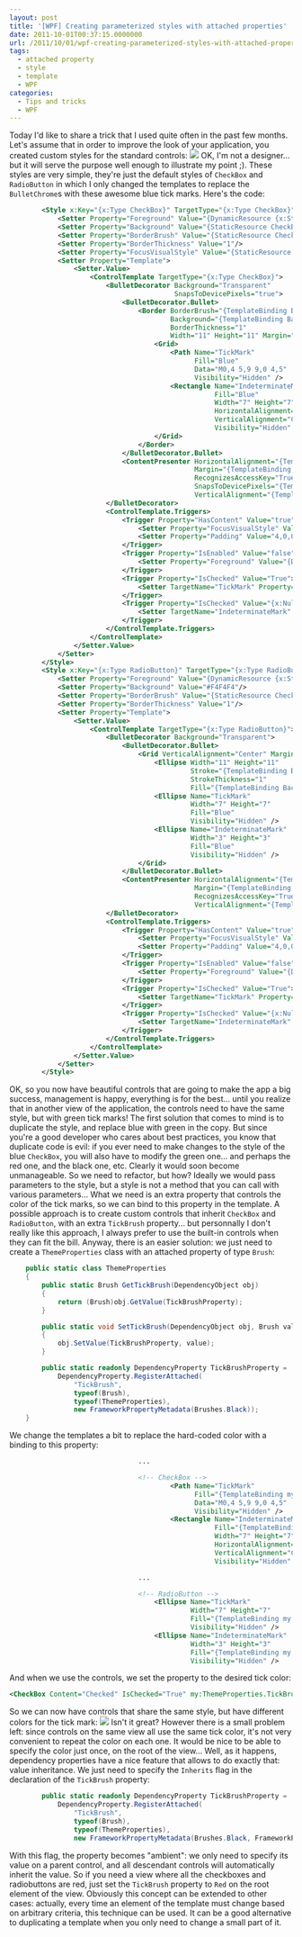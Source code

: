 ```yaml
---
layout: post
title: '[WPF] Creating parameterized styles with attached properties'
date: 2011-10-01T00:37:15.0000000
url: /2011/10/01/wpf-creating-parameterized-styles-with-attached-properties/
tags:
  - attached property
  - style
  - template
  - WPF
categories:
  - Tips and tricks
  - WPF
---
```


Today I'd like to share a trick that I used quite often in the past few months. Let's assume that in order to improve the look of your application, you created custom styles for the standard controls:  ![](parameterized_styles11.png)  OK, I'm not a designer... but it will serve the purpose well enough to illustrate my point ;). These styles are very simple, they're just the default styles of `CheckBox` and `RadioButton` in which I only changed the templates to replace the `BulletChrome`s with these awesome blue tick marks. Here's the code:  
```xml
        <Style x:Key="{x:Type CheckBox}" TargetType="{x:Type CheckBox}">
            <Setter Property="Foreground" Value="{DynamicResource {x:Static SystemColors.ControlTextBrushKey}}"/>
            <Setter Property="Background" Value="{StaticResource CheckBoxFillNormal}"/>
            <Setter Property="BorderBrush" Value="{StaticResource CheckBoxStroke}"/>
            <Setter Property="BorderThickness" Value="1"/>
            <Setter Property="FocusVisualStyle" Value="{StaticResource EmptyCheckBoxFocusVisual}"/>
            <Setter Property="Template">
                <Setter.Value>
                    <ControlTemplate TargetType="{x:Type CheckBox}">
                        <BulletDecorator Background="Transparent"
                                         SnapsToDevicePixels="true">
                            <BulletDecorator.Bullet>
                                <Border BorderBrush="{TemplateBinding BorderBrush}"
                                        Background="{TemplateBinding Background}"
                                        BorderThickness="1"
                                        Width="11" Height="11" Margin="0,1,0,0">
                                    <Grid>
                                        <Path Name="TickMark"
                                              Fill="Blue"
                                              Data="M0,4 5,9 9,0 4,5"
                                              Visibility="Hidden" />
                                        <Rectangle Name="IndeterminateMark"
                                                   Fill="Blue"
                                                   Width="7" Height="7"
                                                   HorizontalAlignment="Center"
                                                   VerticalAlignment="Center"
                                                   Visibility="Hidden" />
                                    </Grid>
                                </Border>
                            </BulletDecorator.Bullet>
                            <ContentPresenter HorizontalAlignment="{TemplateBinding HorizontalContentAlignment}"
                                              Margin="{TemplateBinding Padding}"
                                              RecognizesAccessKey="True"
                                              SnapsToDevicePixels="{TemplateBinding SnapsToDevicePixels}"
                                              VerticalAlignment="{TemplateBinding VerticalContentAlignment}"/>
                        </BulletDecorator>
                        <ControlTemplate.Triggers>
                            <Trigger Property="HasContent" Value="true">
                                <Setter Property="FocusVisualStyle" Value="{StaticResource CheckRadioFocusVisual}"/>
                                <Setter Property="Padding" Value="4,0,0,0"/>
                            </Trigger>
                            <Trigger Property="IsEnabled" Value="false">
                                <Setter Property="Foreground" Value="{DynamicResource {x:Static SystemColors.GrayTextBrushKey}}"/>
                            </Trigger>
                            <Trigger Property="IsChecked" Value="True">
                                <Setter TargetName="TickMark" Property="Visibility" Value="Visible" />
                            </Trigger>
                            <Trigger Property="IsChecked" Value="{x:Null}">
                                <Setter TargetName="IndeterminateMark" Property="Visibility" Value="Visible" />
                            </Trigger>
                        </ControlTemplate.Triggers>
                    </ControlTemplate>
                </Setter.Value>
            </Setter>
        </Style>
        <Style x:Key="{x:Type RadioButton}" TargetType="{x:Type RadioButton}">
            <Setter Property="Foreground" Value="{DynamicResource {x:Static SystemColors.ControlTextBrushKey}}"/>
            <Setter Property="Background" Value="#F4F4F4"/>
            <Setter Property="BorderBrush" Value="{StaticResource CheckBoxStroke}"/>
            <Setter Property="BorderThickness" Value="1"/>
            <Setter Property="Template">
                <Setter.Value>
                    <ControlTemplate TargetType="{x:Type RadioButton}">
                        <BulletDecorator Background="Transparent">
                            <BulletDecorator.Bullet>
                                <Grid VerticalAlignment="Center" Margin="0,1,0,0">
                                    <Ellipse Width="11" Height="11"
                                             Stroke="{TemplateBinding BorderBrush}"
                                             StrokeThickness="1"
                                             Fill="{TemplateBinding Background}" />
                                    <Ellipse Name="TickMark"
                                             Width="7" Height="7"
                                             Fill="Blue"
                                             Visibility="Hidden" />
                                    <Ellipse Name="IndeterminateMark"
                                             Width="3" Height="3"
                                             Fill="Blue"
                                             Visibility="Hidden" />
                                </Grid>
                            </BulletDecorator.Bullet>
                            <ContentPresenter HorizontalAlignment="{TemplateBinding HorizontalContentAlignment}"
                                              Margin="{TemplateBinding Padding}"
                                              RecognizesAccessKey="True"
                                              VerticalAlignment="{TemplateBinding VerticalContentAlignment}"/>
                        </BulletDecorator>
                        <ControlTemplate.Triggers>
                            <Trigger Property="HasContent" Value="true">
                                <Setter Property="FocusVisualStyle" Value="{StaticResource CheckRadioFocusVisual}"/>
                                <Setter Property="Padding" Value="4,0,0,0"/>
                            </Trigger>
                            <Trigger Property="IsEnabled" Value="false">
                                <Setter Property="Foreground" Value="{DynamicResource {x:Static SystemColors.GrayTextBrushKey}}"/>
                            </Trigger>
                            <Trigger Property="IsChecked" Value="True">
                                <Setter TargetName="TickMark" Property="Visibility" Value="Visible" />
                            </Trigger>
                            <Trigger Property="IsChecked" Value="{x:Null}">
                                <Setter TargetName="IndeterminateMark" Property="Visibility" Value="Visible" />
                            </Trigger>
                        </ControlTemplate.Triggers>
                    </ControlTemplate>
                </Setter.Value>
            </Setter>
        </Style>
```
  OK, so you now have beautiful controls that are going to make the app a big success, management is happy, everything is for the best... until you realize that in another view of the application, the controls need to have the same style, but with green tick marks!  The first solution that comes to mind is to duplicate the style, and replace blue with green in the copy. But since you're a good developer who cares about best practices, you know that duplicate code is evil: if you ever need to make changes to the style of the blue `CheckBox`, you will also have to modify the green one... and perhaps the red one, and the black one, etc. Clearly it would soon become unmanageable. So we need to refactor, but how? Ideally we would pass parameters to the style, but a style is not a method that you can call with various parameters...  What we need is an extra property that controls the color of the tick marks, so we can bind to this property in the template. A possible approach is to create custom controls that inherit `CheckBox` and `RadioButton`, with an extra `TickBrush` property... but personnally I don't really like this approach, I always prefer to use the built-in controls when they can fit the bill.  Anyway, there is an easier solution: we just need to create a `ThemeProperties` class with an attached property of type `Brush`:  
```csharp
    public static class ThemeProperties
    {
        public static Brush GetTickBrush(DependencyObject obj)
        {
            return (Brush)obj.GetValue(TickBrushProperty);
        }

        public static void SetTickBrush(DependencyObject obj, Brush value)
        {
            obj.SetValue(TickBrushProperty, value);
        }

        public static readonly DependencyProperty TickBrushProperty =
            DependencyProperty.RegisterAttached(
                "TickBrush",
                typeof(Brush),
                typeof(ThemeProperties),
                new FrameworkPropertyMetadata(Brushes.Black));
    }
```
  We change the templates a bit to replace the hard-coded color with a binding to this property:  
```xml
                                ...

                                <!-- CheckBox -->
                                        <Path Name="TickMark"
                                              Fill="{TemplateBinding my:ThemeProperties.TickBrush}"
                                              Data="M0,4 5,9 9,0 4,5"
                                              Visibility="Hidden" />
                                        <Rectangle Name="IndeterminateMark"
                                                   Fill="{TemplateBinding my:ThemeProperties.TickBrush}"
                                                   Width="7" Height="7"
                                                   HorizontalAlignment="Center"
                                                   VerticalAlignment="Center"
                                                   Visibility="Hidden" />

                                ...

                                <!-- RadioButton -->
                                    <Ellipse Name="TickMark"
                                             Width="7" Height="7"
                                             Fill="{TemplateBinding my:ThemeProperties.TickBrush}"
                                             Visibility="Hidden" />
                                    <Ellipse Name="IndeterminateMark"
                                             Width="3" Height="3"
                                             Fill="{TemplateBinding my:ThemeProperties.TickBrush}"
                                             Visibility="Hidden" />
```
  And when we use the controls, we set the property to the desired tick color:  
```xml
<CheckBox Content="Checked" IsChecked="True" my:ThemeProperties.TickBrush="Blue" />
```
  So we can now have controls that share the same style, but have different colors for the tick mark:  ![](parameterized_styles42.png)  Isn't it great? However there is a small problem left: since controls on the same view all use the same tick color, it's not very convenient to repeat the color on each one. It would be nice to be able to specify the color just once, on the root of the view... Well, as it happens, dependency properties have a nice feature that allows to do exactly that: value inheritance. We just need to specify the `Inherits` flag in the declaration of the `TickBrush` property:  
```csharp
        public static readonly DependencyProperty TickBrushProperty =
            DependencyProperty.RegisterAttached(
                "TickBrush",
                typeof(Brush),
                typeof(ThemeProperties),
                new FrameworkPropertyMetadata(Brushes.Black, FrameworkPropertyMetadataOptions.Inherits));
```
  With this flag, the property becomes "ambient": we only need to specify its value on a parent control, and all descendant controls will automatically inherit the value. So if you need a view where all the checkboxes and radiobuttons are red, just set the `TickBrush` property to `Red` on the root element of the view.  Obviously this concept can be extended to other cases: actually, every time an element of the template must change based on arbitrary criteria, this technique can be used. It can be a good alternative to duplicating a template when you only need to change a small part of it.  
